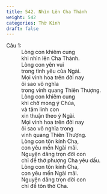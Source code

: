 ```yaml
---
title: 542. Nhìn Lên Cha Thánh
weight: 542
categories: Thờ Kính
draft: false
---
```

<dl><dt>Câu 1:</dt><dd data-verse="1">Lòng con khiêm cung <br/>khi nhìn lên Cha Thánh. <br/>Lòng con yên vui <br/>trong tình yêu của Ngài. <br/>Mọi vinh hoa trên đời nay <br/>ôi sao vô nghĩa <br/>trong vinh quang Thiên Thượng. <br/>Lòng con khiêm cung <br/>khi chờ mong ý Chúa, <br/>và tâm linh con <br/>xin thuận theo ý Ngài. <br/>Mọi vinh hoa trên đời nay <br/>ôi sao vô nghĩa trong <br/>vinh quang Thiên Thượng. <br/>Lòng con tôn kính Cha, <br/>con yêu mến Ngài mãi. <br/>Nguyện dâng trọn đời con <br/>chỉ để thờ phượng Cha yêu dấu. <br/>Lòng con tôn kính Cha, <br/>con yêu mến Ngài mãi. <br/>Nguyện dâng trọn đời con <br/>chỉ để tôn thờ Cha. </dd></dl>